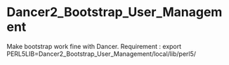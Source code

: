 # Dancer2_Bootstrap_User_Management
Make bootstrap work fine with Dancer.
Requirement : export PERL5LIB=Dancer2_Bootstrap_User_Management/local/lib/perl5/
